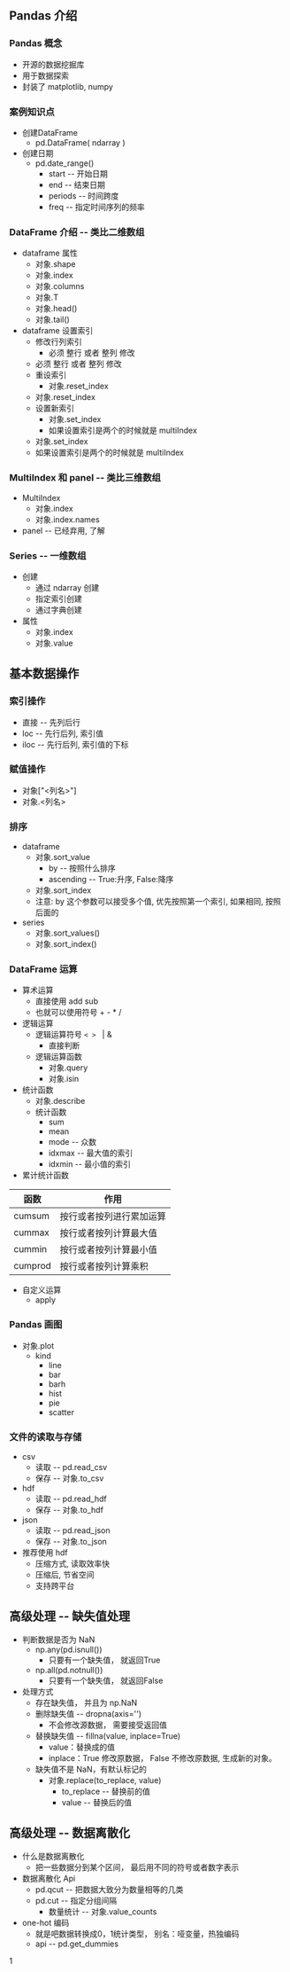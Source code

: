 ## Pandas 介绍

### Pandas 概念

- 开源的数据挖掘库
- 用于数据探索
- 封装了 matplotlib, numpy

### 案例知识点

- 创建DataFrame
  - pd.DataFrame( ndarray )
- 创建日期
  - pd.date_range()
    - start  --  开始日期
    - end  --  结束日期
    - periods  -- 时间跨度
    - freq  --  指定时间序列的频率

### DataFrame 介绍  --  类比二维数组

- dataframe 属性
  - 对象.shape
  - 对象.index
  - 对象.columns
  - 对象.T
  - 对象.head()
  - 对象.tail()
- dataframe 设置索引
  - 修改行列索引
    - 必须 整行 或者 整列 修改
  - 必须 整行 或者 整列 修改
  - 重设索引
    - 对象.reset_index
  - 对象.reset_index
  - 设置新索引
    - 对象.set_index
    - 如果设置索引是两个的时候就是 multiIndex
  - 对象.set_index
  - 如果设置索引是两个的时候就是 multiIndex

### MultiIndex 和 panel  --  类比三维数组

- MultiIndex
  - 对象.index
  - 对象.index.names
- panel  -- 已经弃用, 了解

### Series  --   一维数组

- 创建
  - 通过 ndarray 创建
  - 指定索引创建
  - 通过字典创建
- 属性
  - 对象.index
  - 对象.value

## 基本数据操作

### 索引操作

- 直接  --  先列后行
- loc  --  先行后列, 索引值
- iloc  --  先行后列, 索引值的下标

### 赋值操作

- 对象["<列名>"]
- 对象.<列名>

### 排序

- dataframe
  - 对象.sort_value
    - by  --  按照什么排序
    - ascending  --  True:升序, False:降序
  - 对象.sort_index
  - 注意: by 这个参数可以接受多个值, 优先按照第一个索引, 如果相同, 按照后面的
- series
  - 对象.sort_values()
  - 对象.sort_index()

### DataFrame 运算

- 算术运算
  - 直接使用 add sub
  - 也就可以使用符号 + - * /
- 逻辑运算
  - 逻辑运算符号  `< > ` |  &
    - 直接判断
  - 逻辑运算函数
    - 对象.query
    - 对象.isin
- 统计函数
  - 对象.describe
  - 统计函数
    - sum
    - mean
    - mode  --  众数
    - idxmax  --  最大值的索引
    - idxmin  -- 最小值的索引
- 累计统计函数

| 函数    | 作用                     |
| ------- | ------------------------ |
| cumsum  | 按行或者按列进行累加运算 |
| cummax  | 按行或者按列计算最大值   |
| cummin  | 按行或者按列计算最小值   |
| cumprod | 按行或者按列计算乘积     |

- 自定义运算
  - apply

### Pandas 画图

- 对象.plot
  - kind
    - line
    - bar
    - barh
    - hist
    - pie
    - scatter

### 文件的读取与存储

- csv
  - 读取  --  pd.read_csv
  - 保存  -- 对象.to_csv
- hdf
  - 读取  -- pd.read_hdf
  - 保存  -- 对象.to_hdf
- json
  - 读取  --  pd.read_json
  - 保存  --  对象.to_json
- 推荐使用  hdf
  - 压缩方式, 读取效率快
  - 压缩后, 节省空间
  - 支持跨平台

## 高级处理  --  缺失值处理

- 判断数据是否为 NaN
  - np.any(pd.isnull())
    - 只要有一个缺失值， 就返回True
  - np.all(pd.notnull())
    - 只要有一个缺失值， 就返回False
- 处理方式
  - 存在缺失值， 并且为 np.NaN
  - 删除缺失值  --  dropna(axis='')
    - 不会修改源数据， 需要接受返回值
  - 替换缺失值  -- fillna(value, inplace=True)
    - value：替换成的值
    - inplace：True 修改原数据， False 不修改原数据, 生成新的对象。
  - 缺失值不是 NaN，有默认标记的
    - 对象.replace(to_replace, value)
      - to_replace  --  替换前的值
      - value  --  替换后的值

## 高级处理  --  数据离散化

- 什么是数据离散化
  - 把一些数据分到某个区间， 最后用不同的符号或者数字表示
- 数据离散化 Api
  - pd.qcut  --  把数据大致分为数量相等的几类
  - pd.cut  --  指定分组间隔
    - 数量统计  --  对象.value_counts
- one-hot 编码
  - 就是吧数据转换成0，1统计类型， 别名：哑变量，热独编码
  - api  --  pd.get_dummies










































































1
